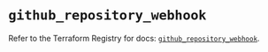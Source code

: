 # `github_repository_webhook`

Refer to the Terraform Registry for docs: [`github_repository_webhook`](https://registry.terraform.io/providers/integrations/github/5.45.0/docs/resources/repository_webhook).
